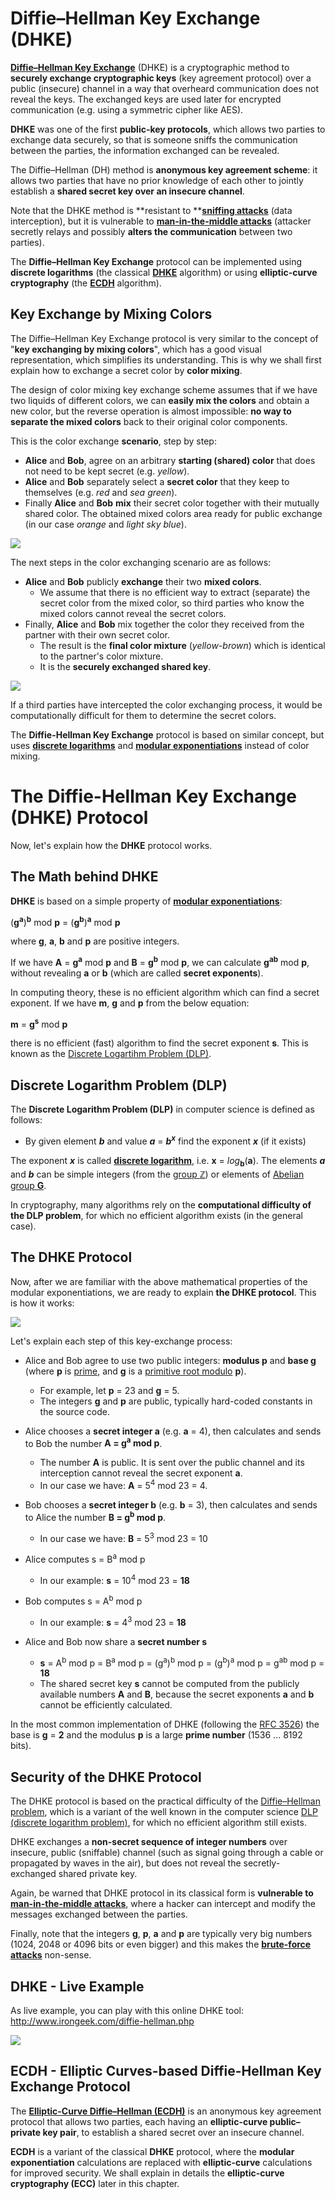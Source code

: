 # Diffie–Hellman Key Exchange \(DHKE\)

[**Diffie–Hellman Key Exchange**](https://en.wikipedia.org/wiki/Diffie%E2%80%93Hellman_key_exchange) \(DHKE\) is a cryptographic method to **securely exchange cryptographic keys** (key agreement protocol) over a public \(insecure\) channel in a way that overheard communication does not reveal the keys. The exchanged keys are used later for encrypted communication (e.g. using a symmetric cipher like AES).

**DHKE** was one of the first **public-key protocols**, which allows two parties to exchange data securely, so that is someone sniffs the communication between the parties, the information exchanged can be revealed.

The Diffie–Hellman \(DH\) method is **anonymous key agreement scheme**: it allows two parties that have no prior knowledge of each other to jointly establish a **shared secret key over an insecure channel**.

Note that the DHKE method is **resistant to **[**sniffing attacks**](https://en.wikipedia.org/wiki/Sniffing_attack) \(data interception\), but it is vulnerable to [**man-in-the-middle attacks**](https://en.wikipedia.org/wiki/Man-in-the-middle_attack) \(attacker secretly relays and possibly **alters the communication** between two parties\).

The **Diffie–Hellman Key Exchange** protocol can be implemented using **discrete logarithms** \(the classical [**DHKE**](https://en.wikipedia.org/wiki/Diffie–Hellman_key_exchange) algorithm\) or using **elliptic-curve cryptography** \(the [**ECDH**](https://en.wikipedia.org/wiki/Elliptic-curve_Diffie–Hellman) algorithm\).

## Key Exchange by Mixing Colors

The Diffie–Hellman Key Exchange protocol is very similar to the concept of "**key exchanging by mixing colors**", which has a good visual representation, which simplifies its understanding. This is why we shall first explain how to exchange a secret color by **color mixing**.

The design of color mixing key exchange scheme assumes that if we have two liquids of different colors, we can **easily mix the colors** and obtain a new color, but the reverse operation is almost impossible: **no way to separate the mixed colors** back to their original color components.

This is the color exchange **scenario**, step by step:

* **Alice** and **Bob**, agree on an arbitrary **starting \(shared\) color** that does not need to be kept secret \(e.g. _yellow_\).
* **Alice** and **Bob** separately select a **secret color** that they keep to themselves \(e.g. _red_ and _sea green_\).
* Finally **Alice** and **Bob** **mix** their secret color together with their mutually shared color. The obtained mixed colors area ready for public exchange \(in our case _orange_ and _light sky blue_\).

![](/assets/key-exchange-by-color-mixing-part-1.png)

The next steps in the color exchanging scenario are as follows:

* **Alice** and **Bob** publicly **exchange** their two **mixed colors**.
  * We assume that there is no efficient way to extract \(separate\) the secret color from the mixed color, so third parties who know the mixed colors cannot reveal the secret colors.
* Finally, **Alice** and **Bob** mix together the color they received from the partner with their own secret color.
  * The result is the **final color mixture** \(_yellow-brown_\) which is identical to the partner's color mixture.
  * It is the **securely exchanged shared key**.

![](/assets/key-exchange-by-color-mixing-part-2.png)

If a third parties have intercepted the color exchanging process, it would be computationally difficult for them to determine the secret colors.

The **Diffie-Hellman Key Exchange** protocol is based on similar concept, but uses [**discrete logarithms**](https://en.wikipedia.org/wiki/Discrete_logarithm) and [**modular exponentiations**](https://en.wikipedia.org/wiki/Modular_exponentiation) instead of color mixing.
# The Diffie-Hellman Key Exchange (DHKE) Protocol

Now, let's explain how the **DHKE** protocol works.

## The Math behind DHKE

**DHKE** is based on a simple property of **[modular exponentiations](https://en.wikipedia.org/wiki/Modular_exponentiation)**:

(**g**<sup>**a**</sup>)<sup>**b**</sup> mod **p** = (**g**<sup>**b**</sup>)<sup>**a**</sup> mod **p**

where **g**, **a**, **b** and **p** are positive integers.

If we have **A** = **g<sup>a</sup>** mod **p** and **B** = **g<sup>b</sup>** mod **p**, we can calculate **g<sup>ab</sup>** mod **p**, without revealing **a** or **b** (which are called **secret exponents**).

In computing theory, these is no efficient algorithm which can find a secret exponent. If we have **m**, **g** and **p** from the below equation:

**m** = **g**<sup>**s**</sup> mod **p**

there is no efficient (fast) algorithm to find the secret exponent **s**. This is known as the [Discrete Logartihm Problem (DLP)](https://en.wikipedia.org/wiki/Discrete_Logarithm_Problem_%28DLP%29).

## Discrete Logarithm Problem (DLP)

The **Discrete Logarithm Problem (DLP)** in computer science is defined as follows:

 - By given element **_b_** and value **_a_** = **_b_**<sup>**_x_**</sup> find the exponent **_x_** (if it exists)
 
The exponent **_x_** is called **[discrete logarithm](https://en.wikipedia.org/wiki/Discrete_logarithm)**, i.e. **x** = _log_<sub>**b**</sub>(**a**). The elements **_a_** and **_b_** can be simple integers (from the [group **ℤ**](https://en.wikipedia.org/wiki/Integer)) or elements of [Abelian group **G**](https://en.wikipedia.org/wiki/Abelian_group).

In cryptography, many algorithms rely on the **computational difficulty of the DLP problem**, for which no efficient algorithm exists (in the general case).

## The DHKE Protocol

Now, after we are familiar with the above mathematical properties of the modular exponentiations, we are ready to explain **the DHKE protocol**. This is how it works:

![](/assets/Diffie-Hellman-Key-Exchange-Protocol.png)

Let's explain each step of this key-exchange process:

 - Alice and Bob agree to use two public integers: **modulus p** and **base g** (where **p** is [prime](https://en.wikipedia.org/wiki/Prime_number), and **g** is a [primitive root modulo](https://en.wikipedia.org/wiki/Primitive_root_modulo_n) **p**).
   - For example, let **p** = 23 and **g** = 5.
   - The integers **g** and **p** are public, typically hard-coded constants in the source code.
   
 - Alice chooses a **secret integer a** (e.g. **a** = 4), then calculates and sends to Bob the number **A = g<sup>a</sup> mod p**.
   - The number **A** is public. It is sent over the public channel and its interception cannot reveal the secret exponent **a**.
   - In our case we have: **A** = 5<sup>4</sup> mod 23 = 4.

 - Bob chooses a **secret integer b** (e.g. **b** = 3), then calculates and sends to Alice the number **B = g<sup>b</sup> mod p**.
   - In our case we have: **B** = 5<sup>3</sup> mod 23 = 10

 - Alice computes s = B<sup>a</sup> mod p
   - In our example: **s** = 10<sup>4</sup> mod 23 = **18**

 - Bob computes s = A<sup>b</sup> mod p
   - In our example: **s** = 4<sup>3</sup> mod 23 = **18**

 - Alice and Bob now share a **secret number s**
   - **s** = A<sup>b</sup> mod p = B<sup>a</sup> mod p = (g<sup>a</sup>)<sup>b</sup> mod p = (g<sup>b</sup>)<sup>a</sup> mod p = g<sup>ab</sup> mod p = **18**
   - The shared secret key **s** cannot be computed from the publicly available numbers **A** and **B**, because the secret exponents **a** and **b** cannot be efficiently calculated.
   
In the most common implementation of DHKE (following the [RFC 3526](https://tools.ietf.org/html/rfc3526)) the base is **g** = **2** and the modulus **p** is a large **prime number** (1536 ... 8192 bits).
   
## Security of the DHKE Protocol

The DHKE protocol is based on the practical difficulty of the [Diffie–Hellman problem](https://en.wikipedia.org/wiki/Diffie%E2%80%93Hellman_problem), which is a variant of the well known in the computer science [DLP (discrete logarithm problem)](https://en.wikipedia.org/wiki/Discrete_Logarithm_Problem_%28DLP%29), for which no efficient algorithm still exists.

DHKE exchanges a **non-secret sequence of integer numbers** over insecure, public (sniffable) channel (such as signal going through a cable or propagated by waves in the air), but does not reveal the secretly-exchanged shared private key.

Again, be warned that DHKE protocol in its classical form is **vulnerable to [man-in-the-middle attacks](https://en.wikipedia.org/wiki/Man-in-the-middle_attack)**, where a hacker can intercept and modify the messages exchanged between the parties.

Finally, note that the integers **g**, **p**, **a** and **p** are typically very big numbers (1024, 2048 or 4096 bits or even bigger) and this makes the **[brute-force attacks](https://en.wikipedia.org/wiki/Brute-force_attack)** non-sense.

## DHKE - Live Example

As live example, you can play with this online DHKE tool: http://www.irongeek.com/diffie-hellman.php 

![](/assets/Diffie-Hellman-online.png)

## ECDH - Elliptic Curves-based Diffie-Hellman Key Exchange Protocol

The **[Elliptic-Curve Diffie–Hellman (ECDH)](https://en.wikipedia.org/wiki/Elliptic-curve_Diffie%E2%80%93Hellman)** is an anonymous key agreement protocol that allows two parties, each having an **elliptic-curve public–private key pair**, to establish a shared secret over an insecure channel.

**ECDH** is a variant of the classical **DHKE** protocol, where the **modular exponentiation** calculations are replaced with **elliptic-curve** calculations for improved security. We shall explain in details the **elliptic-curve cryptography (ECC)** later in this chapter.

